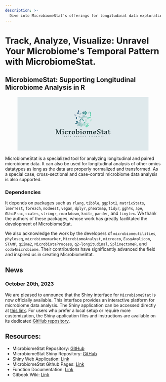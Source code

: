 ```yaml
---
description: >-
  Dive into MicrobiomeStat's offerings for longitudinal data exploration in microbiome research. It is designed for ease, collaboration, and openness to the scientific community.
---
```


# Track, Analyze, Visualize: Unravel Your Microbiome's Temporal Pattern with MicrobiomeStat.

## **MicrobiomeStat:** Supporting Longitudinal Microbiome Analysis in R

<figure><img src=".gitbook/assets/cover.png" alt=""><figcaption></figcaption></figure>

MicrobiomeStat is a specialized tool for analyzing longitudinal and paired microbiome data. It can also be used for longitudinal analysis of other omics datatypes as long as the data are properly normalized and transformed. As a special case, cross-sectional and case-control microbiome data analysis is also supported.

### Dependencies

It depends on packages such as `rlang`, `tibble`, `ggplot2`, `matrixStats`, `lmerTest`, `foreach`, `modeest`, `vegan`, `dplyr`, `pheatmap`, `tidyr`, `ggh4x`, `ape`, `GUniFrac`, `scales`, `stringr`, `rmarkdown`, `knitr`, `pander`, and `tinytex`. We thank the authors of these packages, whose work has greatly facilitated the development of MicrobiomeStat.

We also acknowledge the work by the developers of `microbiomeutilities`, `phyloseq`, `microbiomemarker`, `MicrobiomeAnalyst`, `microeco`, `EasyAmplicon`, `STAMP`, `qiime2`, `MicrobiotaProcess`, `q2-longitudinal`, `SplinectomeR`, and `coda4microbiome`. Their contributions have significantly advanced the field and inspired us in creating MicrobiomeStat.

## News

### October 20th, 2023

We are pleased to announce that the Shiny interface for `MicrobiomeStat` is now officially available. This interface provides an interactive platform for microbiome data analysis. The Shiny application can be accessed directly at [this link](https://microbiomestat.shinyapps.io/MicrobiomeStat-Shiny/). For users who prefer a local setup or require more customization, the Shiny application files and instructions are available on its dedicated [GitHub repository](https://github.com/cafferychen777/MicrobiomeStat-Shiny).

## Resources:

- MicrobiomeStat Repository: [GitHub](https://github.com/cafferychen777/MicrobiomeStat)
- MicrobiomeStat Shiny Repository: [GitHub](https://github.com/cafferychen777/MicrobiomeStat-Shiny)
- Shiny Web Application: [Link](https://microbiomestat.shinyapps.io/MicrobiomeStat-Shiny/)
- MicrobiomeStat Github Pages: [Link](https://cafferychen777.github.io/MicrobiomeStat/index.html)
- Function Documentation: [Link](https://cafferychen777.github.io/MicrobiomeStat/reference/index.html)
- Gitbook Wiki: [Link](https://www.microbiomestat.wiki/)
